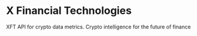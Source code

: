 # X Financial Technologies
XFT API for crypto data metrics. Crypto intelligence for the future of finance
